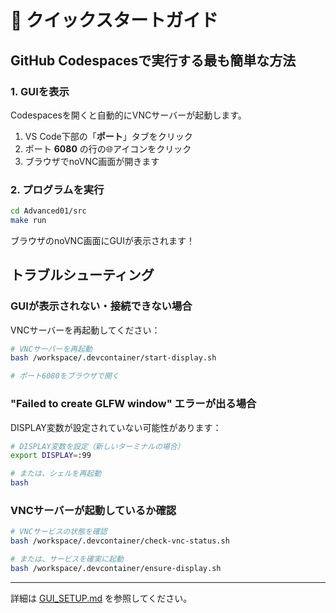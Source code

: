 # 🚀 クイックスタートガイド

## GitHub Codespacesで実行する最も簡単な方法

### 1. GUIを表示

Codespacesを開くと自動的にVNCサーバーが起動します。

1. VS Code下部の「**ポート**」タブをクリック
2. ポート **6080** の行の🌐アイコンをクリック
3. ブラウザでnoVNC画面が開きます

### 2. プログラムを実行

```bash
cd Advanced01/src
make run
```

ブラウザのnoVNC画面にGUIが表示されます！

## トラブルシューティング

### GUIが表示されない・接続できない場合

VNCサーバーを再起動してください：

```bash
# VNCサーバーを再起動
bash /workspace/.devcontainer/start-display.sh

# ポート6080をブラウザで開く
```

### "Failed to create GLFW window" エラーが出る場合

DISPLAY変数が設定されていない可能性があります：

```bash
# DISPLAY変数を設定（新しいターミナルの場合）
export DISPLAY=:99

# または、シェルを再起動
bash
```

### VNCサーバーが起動しているか確認

```bash
# VNCサービスの状態を確認
bash /workspace/.devcontainer/check-vnc-status.sh

# または、サービスを確実に起動
bash /workspace/.devcontainer/ensure-display.sh
```

---

詳細は [GUI_SETUP.md](./GUI_SETUP.md) を参照してください。
